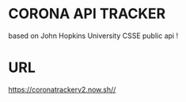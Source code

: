 # CORONA API TRACKER
based on John Hopkins University CSSE public api !

# URL

<https://coronatrackerv2.now.sh//>

